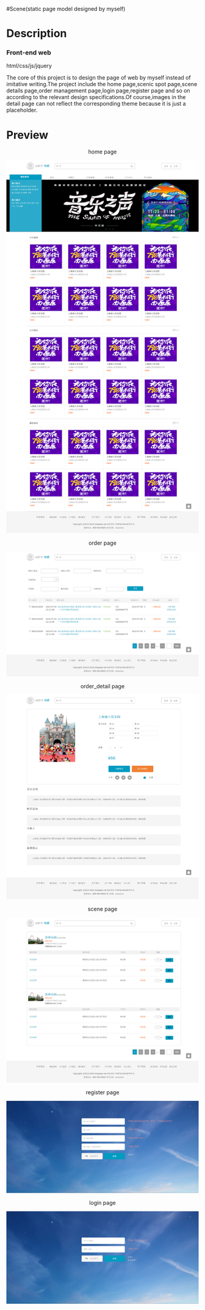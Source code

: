 #Scene(static page model designed by myself)

# Description
### Front-end web
html/css/js/jquery

The core of this project is to design the page of web by myself instead of imitative writing.The project include the home page,scenic spot page,scene details page,order management page,login page,register page and so on according to the relevant design specifications.Of course,images in the detail page can not reflect the corresponding theme because it is just a placeholder.

# Preview
<div align="center">
<p> home page</p>
<img src="Readme_images/index.png">
<p> order page</p>
<img src="Readme_images/order.png">
<p> order_detail page</p>
<img src="Readme_images/scene_detail.png">
<p> scene page</p>
<img src="Readme_images/scene.png">
<p> register page</p>
<img src="Readme_images/register.png">
<p> login page</p>
<img src="Readme_images/login.png">
</div>